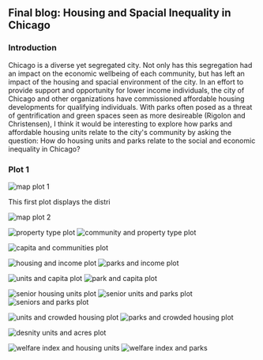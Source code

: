 ## Final blog: Housing and Spacial Inequality in Chicago

### Introduction
Chicago is a diverse yet segregated city. Not only has this segregation had an impact on the economic wellbeing of each community, but has left an impact of the housing and spacial environment of the city. In an effort to provide support and opportunity for lower income individuals, the city of Chicago and other organizations have commissioned affordable housing developments for qualifying individuals. With parks often posed as a threat of gentrification and green spaces seen as more desireable (Rigolon and Christensen), I think it would be interesting to explore how parks and affordable housing units relate to the city's community by asking the question: How do housing units and parks relate to the social and economic inequality in Chicago?

### Plot 1
![map plot 1](images/map1_final.png)

This first plot displays the distri 

![map plot 2](images/map2_final.png)

![property type plot](images/property_type_plot.png)
![community and property type plot](images/community_type_plot.png)

![capita and communities plot](images/econ_com_plot.png)

![housing and income plot](images/housing_income_plot.png)
![parks and income plot](images/parks_income_plot.png)

![units and capita plot](images/capita_units.png)
![park and capita plot](images/capita_parks.png)

![senior housing units plot](images/senior_units.png)
![senior units and parks plot](images/senior_units_acres.png)
![seniors and parks plot](images/senior_units_acres.png)

![units and crowded housing plot](images/crowd_units.png)
![parks and crowded housing plot](images/crowd_parks.png)

![desnity units and acres plot](images/unit_acres.png)

![welfare index and housing units](images/index_units.png)
![welfare index and parks](images/index_parks.png)
